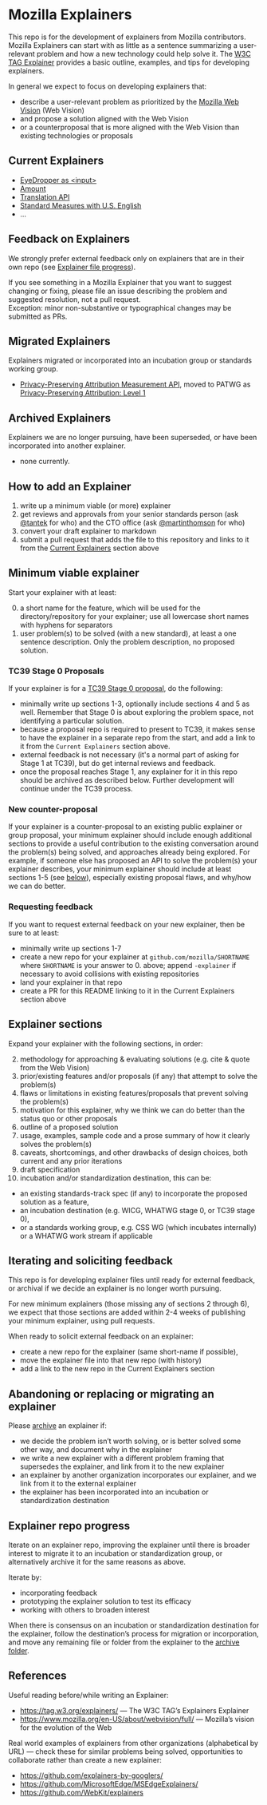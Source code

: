 # Mozilla Explainers

This repo is for the development of explainers from Mozilla contributors.
Mozilla Explainers can start with as little as a sentence summarizing a user-relevant problem
and how a new technology could help solve it.
The [W3C TAG Explainer](https://tag.w3.org/explainers/) provides a basic outline, examples, and tips for developing explainers.

In general we expect to focus on developing explainers that:
* describe a user-relevant problem as prioritized by the [Mozilla Web Vision](https://www.mozilla.org/en-US/about/webvision/full/) (Web Vision)
* and propose a solution aligned with the Web Vision
* or a counterproposal that is more aligned with the Web Vision than existing technologies or proposals

## Current Explainers
* [EyeDropper as &lt;input>](https://github.com/mozilla/explainers/blob/main/eyedropper-input.md)
* [Amount](https://github.com/mozilla/explainers/blob/main/amount.md)
* [Translation API](translation.md)
* [Standard Measures with U.S. English](standard-measures-en-us.md)
* ...

## Feedback on Explainers
We strongly prefer external feedback only on explainers that are in their own repo (see [Explainer file progress](#explainer-file-progress)).

If you see something in a Mozilla Explainer that you want to suggest changing or fixing, please file an issue describing the problem and suggested resolution, not a pull request.  
Exception: minor non-substantive or typographical changes may be submitted as PRs.

## Migrated Explainers
Explainers migrated or incorporated into an incubation group or standards working group.

* [Privacy-Preserving Attribution Measurement API](https://github.com/mozilla/explainers/tree/main/archive/ppa-experiment), moved to PATWG as [Privacy-Preserving Attribution: Level 1](https://w3c.github.io/ppa/)

## Archived Explainers
Explainers we are no longer pursuing, have been superseded, or have been incorporated into another explainer.
* none currently.

## How to add an Explainer
1. write up a minimum viable (or more) explainer
2. get reviews and approvals from your senior standards person (ask [@tantek](https://github.com/tantek) for who) and the CTO office (ask [@martinthomson](https://github.com/martinthomson) for who)
3. convert your draft explainer to markdown
4. submit a pull request that adds the file to this repository and links to it from the [Current Explainers](#current-explainers) section above

## Minimum viable explainer
Start your explainer with at least:

0. a short name for the feature, which will be used for the directory/repository for your explainer; use all lowercase short names with hyphens for separators
1. user problem(s) to be solved (with a new standard), at least a one sentence description. Only the problem description, no proposed solution.

### TC39 Stage 0 Proposals
If your explainer is for a [TC39 Stage 0 proposal](https://tc39.es/process-document/), do the following:
* minimally write up sections 1-3, optionally include sections 4 and 5 as well. Remember that Stage 0 is
  about exploring the problem space, not identifying a particular solution.
* because a proposal repo is required to present to TC39, it makes sense to have the explainer in a separate
  repo from the start, and add a link to it from the `Current Explainers` section above.
* external feedback is not necessary (it's a normal part of asking for Stage 1 at TC39), but do get
  internal reviews and feedback.
* once the proposal reaches Stage 1, any explainer for it in this repo should be archived as described below.
  Further development will continue under the TC39 process.

### New counter-proposal
If your explainer is a counter-proposal to an existing public explainer or group proposal, 
your minimum explainer should include enough additional sections to provide a useful contribution 
to the existing conversation around the problem(s) being solved, and approaches already being explored.
For example, if someone else has proposed an API to solve the problem(s) your explainer describes, 
your minimum explainer should include at least sections 1-5 (see [below](#explainer-sections)), 
especially existing proposal flaws, and why/how we can do better.

### Requesting feedback
If you want to request external feedback on your new explainer, 
then be sure to at least:
* minimally write up sections 1-7
* create a new repo for your explainer at `github.com/mozilla/SHORTNAME`
  where `SHORTNAME` is your answer to 0. above; append `-explainer` if necessary to avoid collisions with existing repositories
* land your explainer in that repo
* create a PR for this README linking to it in the Current Explainers section above

## Explainer sections
Expand your explainer with the following sections, in order:

2. methodology for approaching & evaluating solutions (e.g. cite & quote from the Web Vision)
3. prior/existing features and/or proposals (if any) that attempt to solve the problem(s)
4. flaws or limitations in existing features/proposals that prevent solving the problem(s)
5. motivation for this explainer, why we think we can do better than the status quo or other proposals
6. outline of a proposed solution
7. usage, examples, sample code and a prose summary of how it clearly solves the problem(s)
8. caveats, shortcomings, and other drawbacks of design choices, both current and any prior iterations
9. draft specification
10. incubation and/or standardization destination, this can be:
 * an existing standards-track spec (if any) to incorporate the proposed solution as a feature,
 * an incubation destination (e.g. WICG, WHATWG stage 0, or TC39 stage 0),
 * or a standards working group, e.g. CSS WG (which incubates internally) or a WHATWG work stream if applicable

## Iterating and soliciting feedback
This repo is for developing explainer files until ready for external feedback,
or archival if we decide an explainer is no longer worth pursuing.

For new minimum explainers (those missing any of sections 2 through 6),
we expect that those sections are added within 2-4 weeks of
publishing your minimum explainer, using pull requests.

When ready to solicit external feedback on an explainer:
* create a new repo for the explainer (same short-name if possible),
* move the explainer file into that new repo (with history)
* add a link to the new repo in the Current Explainers section

## Abandoning or replacing or migrating an explainer
Please [archive](https://github.com/mozilla/explainers/tree/main/archive) an explainer if:
* we decide the problem isn’t worth solving, or is better solved some other way, and document why in the explainer
* we write a new explainer with a different problem framing that supersedes the explainer, and link from it to the new explainer
* an explainer by another organization incorporates our explainer, and we link from it to the external explainer
* the explainer has been incorporated into an incubation or standardization destination

## Explainer repo progress
Iterate on an explainer repo, improving the explainer
until there is broader interest to migrate it to an incubation or standardization group,
or alternatively archive it for the same reasons as above.

Iterate by:
* incorporating feedback
* prototyping the explainer solution to test its efficacy
* working with others to broaden interest

When there is consensus on an incubation or standardization destination for the explainer,
follow the destination’s process for migration or incorporation,
and move any remaining file or folder from the explainer to the [archive folder](https://github.com/mozilla/explainers/tree/main/archive).

## References
Useful reading before/while writing an Explainer:
* https://tag.w3.org/explainers/ — The W3C TAG’s Explainers Explainer
* https://www.mozilla.org/en-US/about/webvision/full/ — Mozilla’s vision for the evolution of the Web

Real world examples of explainers from other organizations (alphabetical by URL) — check these for similar problems being solved, opportunities to collaborate rather than create a new explainer:
* https://github.com/explainers-by-googlers/
* https://github.com/MicrosoftEdge/MSEdgeExplainers/
* https://github.com/WebKit/explainers
